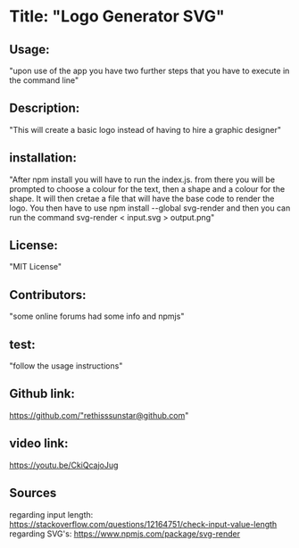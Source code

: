 # Title: "Logo Generator SVG"
 ## Usage: 
"upon use of the app you have two further steps that you have to execute in the command line"

 ## Description: 
"This will create a basic logo instead of having to hire a graphic designer"

 ## installation: 
"After npm install you will have to run the index.js.  from there you will be prompted to choose a colour for the text, then a shape and a colour for the shape.  It will then cretae a file that will have the base code to render the logo.  You then have to use npm install --global svg-render and then you can run the command svg-render < input.svg > output.png"

 ## License: 
"MIT License"

 ## Contributors: 
"some online forums had some info and npmjs"

 ## test: 
"follow the usage instructions"

 ## Github link: 
https://github.com/"rethisssunstar@github.com"

## video link:
https://youtu.be/CkiQcajoJug


## Sources
regarding input length: https://stackoverflow.com/questions/12164751/check-input-value-length
regarding SVG's: https://www.npmjs.com/package/svg-render
